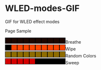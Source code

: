 # WLED-modes-GIF
GIF for WLED effect modes


Page Sample

<img width=200 height=20 src="GIF/mode_Breathe.gif" />Breathe<br />
<img width=200 height=20 src="GIF/mode_Wipe.gif" />Wipe<br />
<img width=200 height=20 src="GIF/mode_Random_Colors.gif"/>Random Colors<br />
<img width=200 height=20 src="GIF/mode_Sweep.gif" />Sweep<br />
